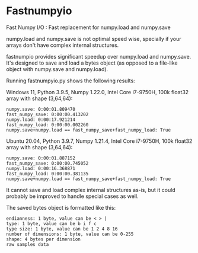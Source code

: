 # Fastnumpyio
Fast Numpy I/O : Fast replacement for numpy.load and numpy.save

numpy.load and numpy.save is not optimal speed wise, specially if your arrays don't have complex internal structures.

fastnumpio provides significant speedup over numpy.load and numpy.save.
It's designed to save and load a bytes object (as opposed to a file-like object with numpy.save and numpy.load).

Running fastnumpyio.py shows the following results:

Windows 11, Python 3.9.5, Numpy 1.22.0, Intel Core i7-9750H, 100k float32 array with shape (3,64,64):
```
numpy.save: 0:00:01.809470
fast_numpy_save: 0:00:00.413202
numpy.load: 0:00:17.921214
fast_numpy_load: 0:00:00.002260
numpy.save+numpy.load == fast_numpy_save+fast_numpy_load: True
```

Ubuntu 20.04, Python 3.9.7, Numpy 1.21.4, Intel Core i7-9750H, 100k float32 array with shape (3,64,64):
```
numpy.save: 0:00:01.887152
fast_numpy_save: 0:00:00.745052
numpy.load: 0:00:16.368871
fast_numpy_load: 0:00:00.381135
numpy.save+numpy.load == fast_numpy_save+fast_numpy_load: True
```

It cannot save and load complex internal structures as-is, but it could probably be improved to handle special cases as well.

The saved bytes object is formatted like this:
```
endianness: 1 byte, value can be < > |
type: 1 byte, value can be b i f c
type size: 1 byte, value can be 1 2 4 8 16
number of dimensions: 1 byte, value can be 0-255
shape: 4 bytes per dimension
raw samples data
```
